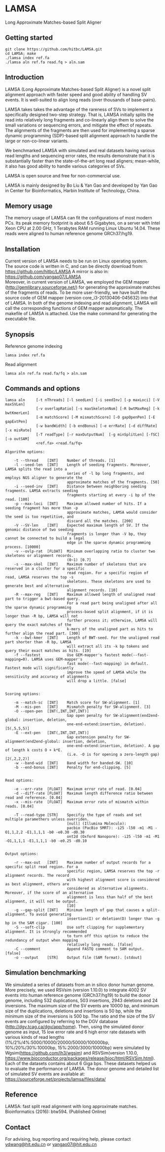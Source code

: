 # LAMSA
Long Approximate Matches-based Split Aligner

## Getting started
	git clone https://github.com/hitbc/LAMSA.git
	cd LAMSA; make
	./lamsa index ref.fa
	./lamsa aln ref.fa read.fq > aln.sam

## Introduction
LAMSA (Long Approximate Matches-based Split Aligner) is a  novel split alignment approach with faster speed and good ability of handling SV events. It is well-suited to align long reads (over thousands of base-pairs). 

LAMSA takes takes the advantage of the rareness of SVs to implement a specifically designed two-step strategy. That is, LAMSA initially splits the read into relatively long fragments and co-linearly align them to solve the small variations or sequencing errors, and mitigate the effect of repeats. The alignments of the fragments are then used for implementing a sparse dynamic programming (SDP)-based split alignment approach to handle the large or non-co-linear variants. 

We benchmarked LAMSA with simulated and real datasets having various read lengths and sequencing error rates, the results demonstrate that it is substantially faster than the state-of-the-art long read aligners; mean-while, it also has good ability to handle various categories of SVs.

LAMSA is open source and free for non-commercial use.

LAMSA is mainly designed by Bo Liu & Yan Gao and developed by Yan Gao in Center for Bioinformatics, Harbin Institute of Technology, China.

## Memory usage
The memory usage of LAMSA can fit the configurations of most modern PCs. Its peak memory footprint is about 6.5 Gigabytes, on a server with Intel Xeon CPU at 2.00 GHz, 1 Terabytes RAM running Linux Ubuntu 14.04. These reads were aligned to human reference genome GRCh37/hg19.

## Installation
Current version of LAMSA needs to be run on Linux operating system.  
The source code is written in C, and can be directly download from: https://github.com/hitbc/LAMSA
A mirror is also in: https://github.com/yangao07/LAMSA  
Moreover, in current version of LAMSA, we employed the GEM mapper (http://gemlibrary.sourceforge.net/) for generating the approximate matches of the fragments of reads. To be more user-friendly, we have built the source code of GEM mapper (version core_i3-20130406-045632) into that of LAMSA. In both of the genome indexing and read alignment, LAMSA will call the corresponding functions of GEM mapper automatically.
The makefile of LAMSA is attached. Use the make command for generating the executable file.  

## Synopsis

Reference genome indexing
```
lamsa index ref.fa
```
	
Read alignment
```
lamsa aln ref.fa read.fa/fq > aln.sam
```

## Commands and options
```
lamsa aln     [-t nThreads] [-l seedLen] [-i seedInv] [-p maxLoci] [-V maxSVLen] 
              [-v overlapRatio] [-s maxSkeletonNum] [-R bwtMaxReg] [-k bwtKmerLen]
              [-m matchScore] [-M mismatchScore] [-O gapOpenPen] [-E gapExtPen] 
              [-w bandWidth] [-b endBonus] [-e errRate] [-d diffRate] [-x misRate]
              [-T readType] [-r maxOutputNum]  [-g minSplitLen] [-fSC] [-o outSAM] 
              <ref.fa> <read.fa/fq>
              
Algorithm options:

    -t --thread    [INT]    Number of threads. [1]
    -l --seed-len  [INT]    Length of seeding fragments. Moreover, LAMSA splits the read into a
                            series of -l bp long fragments, and employs NGS aligner to generate the
                            approximate matches of the fragments. [50]
    -i --seed-inv  [INT]    Distance between neighboring seeding fragments. LAMSA extracts seeding
                            fragments starting at every -i bp of the read. [100]
    -p --max-loci  [INT]    Maximum allowed number of hits. If a seeding fragment has more than -p
                            approximate matches, LAMSA would consider the seed is too repetitive, and
                            discard all the matches. [200]
    -V --SV-len    [INT]    Expected maximum length of SV. If the genomic distance of two seeding
                            fragments is longer than -V bp, they cannot be connected to build a legal
                            edge in the sparse dynamic programming process. [10000]
    -v --ovlp-rat  [FLOAT]  Minimum overlapping ratio to cluster two skeletons or alignment records.
                            (0~1) [0.7]
    -s --max-skel  [INT]    Maximum number of skeletons that are reserved in a cluster for a specific
                            read region. For a specific region of read, LAMSA reserves the top -s
                            skeletons. These skeletons are used to generate best and alternative
                            alignment records. [10]
    -R --max-reg   [INT]    Maximum allowed length of unaligned read part to trigger a bwt-based query.
                            For a read part being unaligned after all the sparse dynamic programming
                            process-based split alignment, if it is longer than -R bp, LAMSA will not
                            further process it; otherwise, LAMSA will query the exact matches of the
                            k-mers of the unaligned part as hits to further align the read part. [300]
    -k --bwt-kmer  [INT]    Length of BWT-seed. For the unaligned read part shorter than -R bp, LAMSA
                            will extract all its -k bp tokens and query their exact matches as hits. [19]
    -f --fastest            Use GEM-mapper's fastest mode(--fast-mapping=0). LAMSA uses GEM-mapper's
                            fast mode(--fast-mapping) in default. Fastest mode will significantly
                            improve the speed of LAMSA while the sensitivity and accuracy of alignments
                            will drop a little. [false]


Scoring options:

    -m --match-sc  [INT]    Match score for SW-alignment. [1]
    -M --mis-pen   [INT]    Mismatch penalty for SW-alignment. [3]
    -O --open-pen  [INT(,INT,INT,INT)]
                            Gap open penalty for SW-alignment(end2end-global: insertion, deletion,
                            one-end-extend:insertion, deletion). [5(,5,5,5)]
    -E --ext-pen   [INT(,INT,INT,INT)]
                            Gap extension penalty for SW-alignment(end2end-global: insertion, deletion,
                            one-end-extend:insertion, deletion). A gap of length k costs O + k*E.
                            (i.e. -O is for opening a zero-length gap) [2(,2,2,2)]
    -w --band-wid  [INT]    Band width for banded-SW. [10]
    -b --end-bonus [INT]    Penalty for end-clipping. [5]


Read options:

    -e --err-rate  [FLOAT]  Maximum error rate of read. [0.04]
    -d --diff-rate [FLOAT]  Maximum length difference ratio between read and reference. [0.04]
    -x --mis-rate  [FLOAT]  Maximum error rate of mismatch within reads. [0.04]

    -T --read-type [STR]    Specifiy the type of reads and set multiple paramethers unless overriden.
                            [null] (Illumina Moleculo):
                            pacbio (PacBio SMRT): -i25 -l50 -m1 -M1 -O1,1,2,2 -E1,1,1,1 -b0 -e0.30 -d0.30
                            ont2d (Oxford Nanopore): -i25 -l50 -m1 -M1 -O1,1,1,1 -E1,1,1,1 -b0 -e0.25 -d0.10


Output options:

    -r --max-out   [INT]    Maximum number of output records for a specific split read region. For a
                            specific region, LAMSA reserves the top -r alignment records. The record
                            with highest alignment score is considered as best alignment, others are
                            considered as alternative alignments. Moreover, if the score of an alternative
                            alignment is less than half of the best alignment, it will not be output.
                            [10]
    -g --gap-split [INT]    Minimum length of gap that causes a split-alignment. To avoid generating
                            insertion(I) or deletion(D) longer than -g bp in the SAM cigar. [100]
    -S --soft-clip          Use soft clipping for supplementary alignment. It is strongly recommended
                            to turn off this option to reduce the redundancy of output when mapping
                            relatively long reads. [false]
    -C --comment            Append FASTQ comment to SAM output. [false]
    -o --output    [STR]    Output file (SAM format). [stdout]

```

## Simulation benchmarking
We simulated a series of datasets from an in silico donor human genome. More precisely, we used RSVsim (version 1.10.0) to integrate 4002 SV events into human reference genome (GRCh37/hg19) to build the donor genome, including 532 duplications, 503 insertions, 2943 deletions and 24 inversions. The maximum size of the SV events are 10000 bp, and minimum size of the duplications, deletions and insertions is 50 bp, while the minimum size of the inversions is 500 bp. The ratio and the size of the SV events are configured by referring to the DGV database (http://dgv.tcag.ca/dgv/app/home). Then, using the simulated donor genome as input, 15 low error rate and 6 high error rate datasets with various kinds of read lengths (1%/2%/4%:5000/10000/20000/50000/100000bp, 10%/20%/30%:10000bp, 15%:2000/3000/10000bp) were simulated by Wgsim(https://github.com/lh3/wgsim) and RSVSim(version 1.10.0, https://www.bioconductor.org/packages/release/bioc/html/RSVSim.html). Each of the datasets contains about 6 Giga bps. These datasets helped us to evaluate the performance of LAMSA. The donor genome and detailed list of simulated SV events are available at: https://sourceforge.net/projects/lamsa/files/data/


## Reference
LAMSA: fast split read alignment with long approximate matches. Bioinformatics (2016): btw594. (Published Online)

## Contact
For advising, bug reporting and requiring help, please contact ydwang@hit.edu.cn or yangao07@hit.edu.cn


